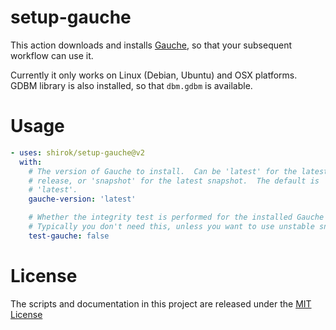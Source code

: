 # setup-gauche

This action downloads and installs [Gauche](https://practical-scheme.net/gauche/),
so that your subsequent workflow can use it.

Currently it only works on Linux (Debian, Ubuntu) and OSX platforms.
GDBM library is also installed, so that `dbm.gdbm` is available.

# Usage

```yaml
- uses: shirok/setup-gauche@v2
  with:
    # The version of Gauche to install.  Can be 'latest' for the latest
    # release, or 'snapshot' for the latest snapshot.  The default is
    # 'latest'.
    gauche-version: 'latest'

    # Whether the integrity test is performed for the installed Gauche
    # Typically you don't need this, unless you want to use unstable snapshot.
    test-gauche: false
```

# License

The scripts and documentation in this project are released under the [MIT License](LICENSE)

